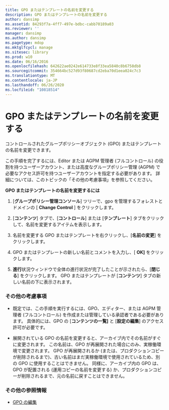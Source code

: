 ```yaml
---
title: GPO またはテンプレートの名前を変更する
description: GPO またはテンプレートの名前を変更する
author: dansimp
ms.assetid: 84293f7a-4ff7-497e-bdbc-cabb70189a03
ms.reviewer: ''
manager: dansimp
ms.author: dansimp
ms.pagetype: mdop
ms.mktglfcycl: manage
ms.sitesec: library
ms.prod: w10
ms.date: 06/16/2016
ms.openlocfilehash: 642622ae0242e614733e8f33ea5840c8b6758db8
ms.sourcegitcommit: 354664bc527d93f80687cd2eba70d1eea024c7c3
ms.translationtype: MT
ms.contentlocale: ja-JP
ms.lasthandoff: 06/26/2020
ms.locfileid: "10818514"
---
```

# GPO またはテンプレートの名前を変更する


コントロールされたグループポリシーオブジェクト (GPO) またはテンプレートの名前を変更できます。

この手順を完了するには、Editor または AGPM 管理者 (フルコントロール) の役割を持つユーザーアカウント、または高度なグループポリシー管理 (AGPM) で必要なアクセス許可を持つユーザーアカウントを指定する必要があります。 詳細については、このトピックの「その他の考慮事項」を参照してください。

**GPO またはテンプレートの名前を変更するには**

1.  [**グループポリシー管理コンソール**] ツリーで、gpo を管理するフォレストとドメインの [ **Change Control** ] をクリックします。

2.  [**コンテンツ**] タブで、[**コントロール**] または [**テンプレート**] タブをクリックして、名前を変更するアイテムを表示します。

3.  名前を変更する GPO またはテンプレートを右クリックし、[**名前の変更**] をクリックします。

4.  GPO またはテンプレートの新しい名前とコメントを入力し、[ **OK]** をクリックします。

5.  **進行**状況ウィンドウで全体の進行状況が完了したことが示されたら、[**閉じる**] をクリックします。 GPO またはテンプレートが [**コンテンツ**] タブの新しい名前の下に表示されます。

### その他の考慮事項

-   既定では、この手順を実行するには、GPO、エディター、または AGPM 管理者 (フルコントロール) を作成または管理している承認者である必要があります。 具体的には、GPO の [**コンテンツの一覧]** と [**設定の編集**] のアクセス許可が必要です。

-   展開されている GPO の名前を変更すると、アーカイブ内でその名前がすぐに変更されます。 この名前は、GPO が再展開された場合にのみ、実稼働環境で変更されます。 GPO が再展開されるか (または、プロダクションコピーが削除されるまで)、古い名前はまだ実稼働環境で使用されているため、別の GPO に使用することはできません。 同様に、アーカイブ内の GPO は、GPO が配置される (運用コピーの名前を変更する) か、プロダクションコピーが削除されるまで、元の名前に戻すことはできません。

### その他の参照情報

-   [GPO の編集](editing-a-gpo-agpm40.md)

 

 





